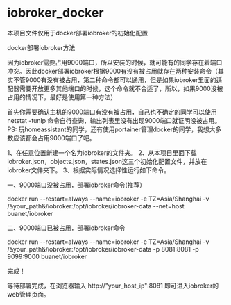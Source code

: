 # iobroker_docker
本项目文件仅用于docker部署iobroker的初始化配置


docker部署iobroker方法



因为iobroker需要占用9000端口，所以安装的时候，就可能有的同学存在着端口冲突。因此docker部署iobroker根据9000有没有被占用就存在两种安装命令（其实不管9000有没有被占用，第二种命令都可以通用，但是如果iobroker里面的适配器需要开放更多其他端口的时候，这个命令就不合适了，所以，如果9000没被占用的情况下，最好是使用第一种方法）


首先你需要确认主机的9000端口有没有被占用，自己也不确定的同学可以使用 netstat -tunlp 命令自行查询，输出列表里没有出现9000端口就证明没被占用。
PS: 玩homeassistant的同学，还有使用portainer管理docker的同学，我想大多数应该都会占用9000端口了吧。



1、在任意位置新建一个名为iobroker的文件夹。
2、从本项目里面下载iobroker.json，objects.json，states.json这三个初始化配置文件，并放在iobroker文件夹下。
3、根据实际情况选择性运行如下命令。

一、9000端口没被占用，部署iobroker命令(推荐）

docker run --restart=always --name=iobroker -e TZ=Asia/Shanghai -v /&your_path&/iobroker:/opt/iobroker/iobroker-data --net=host buanet/iobroker 


二、9000端口已被占用，部署iobroker命令

docker run --restart=always --name=iobroker -e TZ=Asia/Shanghai -v /&your_path&/iobroker:/opt/iobroker/iobroker-data -p 8081:8081 -p 9099:9000 buanet/iobroker 


完成！



等待部署完成，在浏览器输入  http://"your_host_ip":8081 即可进入iobroker的web管理页面。
